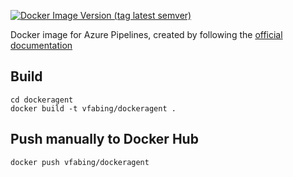 [![Docker Image Version (tag latest semver)](https://img.shields.io/docker/v/vfabing/dockeragent/latest)](https://hub.docker.com/repository/docker/vfabing/dockeragent/general)

Docker image for Azure Pipelines, created by following the [official documentation](https://docs.microsoft.com/en-us/azure/devops/pipelines/agents/docker?view=azure-devops#create-and-build-the-dockerfile-1)

## Build

`cd dockeragent`  
`docker build -t vfabing/dockeragent .`

## Push manually to Docker Hub

`docker push vfabing/dockeragent`
